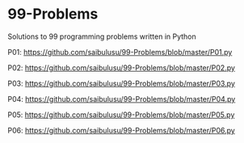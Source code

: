 # 99-Problems

Solutions to 99 programming problems written in Python

P01: https://github.com/saibulusu/99-Problems/blob/master/P01.py

P02: https://github.com/saibulusu/99-Problems/blob/master/P02.py

P03: https://github.com/saibulusu/99-Problems/blob/master/P03.py

P04: https://github.com/saibulusu/99-Problems/blob/master/P04.py

P05: https://github.com/saibulusu/99-Problems/blob/master/P05.py

P06: https://github.com/saibulusu/99-Problems/blob/master/P06.py
